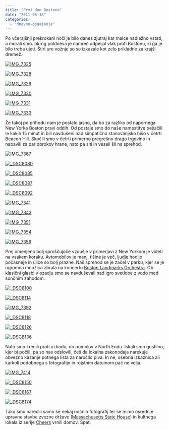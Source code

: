 ```yaml
---
title: "Prvi dan Bostona"
date: "2011-08-18"
categories:
  - "dnevno-dogajanje"
---
```


Po včerajšnji prekrokani noči je bilo danes zjutraj kar malce nadležno vstati, a morali smo. okrog poldneva je namreč odpeljal vlak proti Bostonu, ki ga je bilo treba ujeti. Štiri ure vožnje so se izkazale kot zelo prikladne za krajši dremež.

[![IMG_7325](/images/amerika/img_7325.jpg "IMG_7325")](/images/amerika/img_7325.jpg)

[![IMG_7328](/images/amerika/img_7328.jpg "IMG_7328")](/images/amerika/img_7328.jpg)

[![IMG_7329](/images/amerika/img_7329.jpg "IMG_7329")](/images/amerika/img_7329.jpg)

[![IMG_7330](/images/amerika/img_7330.jpg "IMG_7330")](/images/amerika/img_7330.jpg)

[![IMG_7331](/images/amerika/img_7331.jpg "IMG_7331")](/images/amerika/img_7331.jpg)

[![IMG_7333](/images/amerika/img_7333.jpg "IMG_7333")](/images/amerika/img_7333.jpg)

Že takoj po prihodu nam je postalo jasno, da bo za razliko od napornega New Yorka Boston pravi oddih. Od postaje smo do naše namestitve pešačili le kakih 15 minut in bili navdušeni nad simpatično stanovanjsko hišo v četrti Beacon Hill. Skočili smo v četrti primerno pregrešno drago trgovino in nabavili za par obrokov hrane, nato pa siti in veseli šli na sprehod.

[![IMG_7367](/images/amerika/img_7367.jpg "IMG_7367")](/images/amerika/img_7367.jpg)

[![_DSC8080](/images/amerika/dsc8080.jpg "_DSC8080")](/images/amerika/dsc8080.jpg)

[![_DSC8085](/images/amerika/dsc8085.jpg "_DSC8085")](/images/amerika/dsc8085.jpg)

[![_DSC8087](/images/amerika/dsc8087.jpg "_DSC8087")](/images/amerika/dsc8087.jpg)

[![_DSC8092](/images/amerika/dsc8092.jpg "_DSC8092")](/images/amerika/dsc8092.jpg)

[![IMG_7341](/images/amerika/img_7341.jpg "IMG_7341")](/images/amerika/img_7341.jpg)

[![IMG_7343](/images/amerika/img_7343.jpg "IMG_7343")](/images/amerika/img_7343.jpg)

[![IMG_7351](/images/amerika/img_7351.jpg "IMG_7351")](/images/amerika/img_7351.jpg)

[![IMG_7354](/images/amerika/img_7354.jpg "IMG_7354")](/images/amerika/img_7354.jpg)

[![IMG_7359](/images/amerika/img_7359.jpg "IMG_7359")](/images/amerika/img_7359.jpg)

Prej omenjeno bolj sproščujoče vzdušje v primerjavi z New Yorkom je videti na vsakem koraku. Avtomobilov je manj, tišine je več, ljudje hodijo počasneje in ulice so bolj prazne. Naš sprehod se je začel v parku, kjer se je ogromna množica zbrala na koncertu [Boston Landmarks Orchestra](http://www.landmarksorchestra.org/). Ob klasični glasbi v ozadju smo se navduševali nad igro svetlobe z vodo med sončnim zahodom.

[![_DSC8100](/images/amerika/dsc8100.jpg "_DSC8100")](/images/amerika/dsc8100.jpg)

[![_DSC8114](/images/amerika/dsc8114.jpg "_DSC8114")](/images/amerika/dsc8114.jpg)

[![IMG_7392](/images/amerika/img_7392.jpg "IMG_7392")](/images/amerika/img_7392.jpg)

[![_DSC8118](/images/amerika/dsc8118.jpg "_DSC8118")](/images/amerika/dsc8118.jpg)

[![_DSC8126](/images/amerika/dsc8126.jpg "_DSC8126")](/images/amerika/dsc8126.jpg)

[![_DSC8136](/images/amerika/dsc8136.jpg "_DSC8136")](/images/amerika/dsc8136.jpg)

Nato smo krenili proti vzhodu, do pomolov v North Endu. Iskali smo gostilno, kjer bi počili, pa so nas odslovili, češ da lokalna zakonodaja narekuje obvezno kazanje potnega lista za naročilo piva. In ne, osebna izkaznica ali karkoli podobnega s fotografijo in rojstnim datumom pač ne velja.

[![IMG_7414](/images/amerika/img_7414.jpg "IMG_7414")](/images/amerika/img_7414.jpg)

[![_DSC8150](/images/amerika/dsc8150.jpg "_DSC8150")](/images/amerika/dsc8150.jpg)

[![_DSC8167](/images/amerika/dsc8167.jpg "_DSC8167")](/images/amerika/dsc8167.jpg)

[![_DSC8174](/images/amerika/dsc8174.jpg "_DSC8174")](/images/amerika/dsc8174.jpg)

Tako smo naredili samo še nekaj nočnih fotografij ter se mimo osrednje upravne stavbe zvezne države ([Massachusetts State House](http://en.wikipedia.org/wiki/Massachusetts_State_House)) in kultnega lokala iz serije [Cheers](http://en.wikipedia.org/wiki/Cheers) vrnili domov. Spat.
